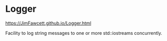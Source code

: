 # Logger

https://JimFawcett.github.io/Logger.html

Facility to log string messages to one or more std::iostreams concurrently.
